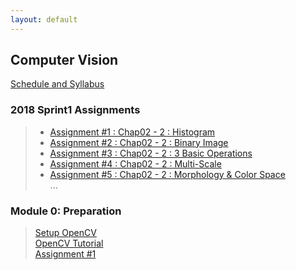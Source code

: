 ```yaml
---
layout: default
---
```


## Computer Vision
[Schedule and Syllabus](./docs/syllabus.html)

### 2018 Sprint1 Assignments  
> - [Assignment #1 : Chap02 - 2 : Histogram](./docs/assignment1.html)  
> - [Assignment #2 : Chap02 - 2 : Binary Image]()  
> - [Assignment #3 : Chap02 - 2 : 3 Basic Operations]()
> - [Assignment #4 : Chap02 - 2 : Multi-Scale]()  
> - [Assignment #5 : Chap02 - 2 : Morphology & Color Space]()  
...

### Module 0: Preparation
>[Setup OpenCV](./docs/assignment1.html)  
>[OpenCV Tutorial](./docs/assignment1.html)  
>[Assignment #1](./docs/assignment1.html)  